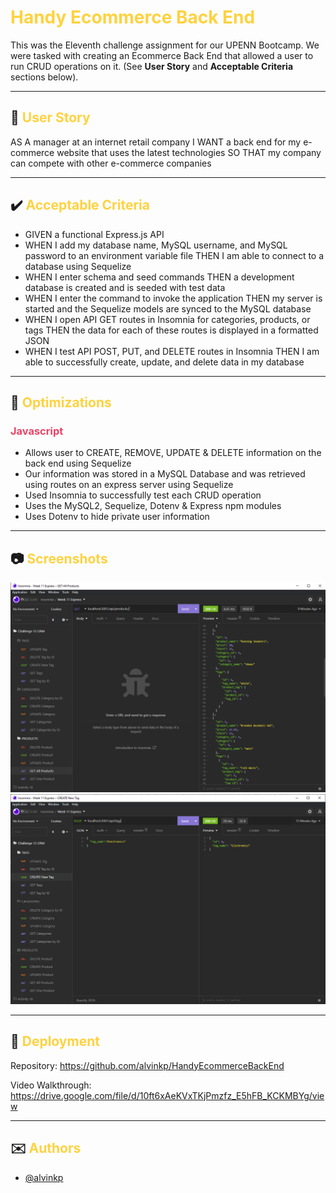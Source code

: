 # <span style="color:#FFD23F">Handy Ecommerce Back End</span>

This was the Eleventh challenge assignment for our UPENN Bootcamp. We were tasked with creating an Ecommerce Back End that allowed a user to run CRUD operations on it. (See **User Story** and **Acceptable Criteria** sections below).

---

## 📕 <span style="color:#FFD23F">User Story</span>

AS A manager at an internet retail company I WANT a back end for my e-commerce website that uses the latest technologies SO THAT my company can compete with other e-commerce companies

---

## ✔️ <span style="color:#FFD23F">Acceptable Criteria</span>

- GIVEN a functional Express.js API
- WHEN I add my database name, MySQL username, and MySQL password to an environment variable file THEN I am able to connect to a database using Sequelize
- WHEN I enter schema and seed commands THEN a development database is created and is seeded with test data
- WHEN I enter the command to invoke the application THEN my server is started and the Sequelize models are synced to the MySQL database
- WHEN I open API GET routes in Insomnia for categories, products, or tags THEN the data for each of these routes is displayed in a formatted JSON
- WHEN I test API POST, PUT, and DELETE routes in Insomnia THEN I am able to successfully create, update, and delete data in my database

---

## 🔧 <span style="color:#FFD23F">Optimizations</span>

### <span style="color:#EE4266">Javascript</span>

- Allows user to CREATE, REMOVE, UPDATE & DELETE information on the back end using Sequelize
- Our information was stored in a MySQL Database and was retrieved using routes on an express server using Sequelize
- Used Insomnia to successfully test each CRUD operation
- Uses the MySQL2, Sequelize, Dotenv & Express npm modules
- Uses Dotenv to hide private user information

---

## 📷 <span style="color:#FFD23F">Screenshots</span>

![Completed Challenge11 Functionality Example 1](./public/assets/images/Challenge11_shot01.PNG)
![Completed Challenge11 Functionality Example 2](./public/assets/images/Challenge11_shot02.PNG)

---

## 🎯 <span style="color:#FFD23F">Deployment</span>

Repository: https://github.com/alvinkp/HandyEcommerceBackEnd

Video Walkthrough: https://drive.google.com/file/d/10ft6xAeKVxTKjPmzfz_E5hFB_KCKMBYg/view

---

## ✉️ <span style="color:#FFD23F">Authors</span>

- [@alvinkp](https://www.github.com/alvinkp)
